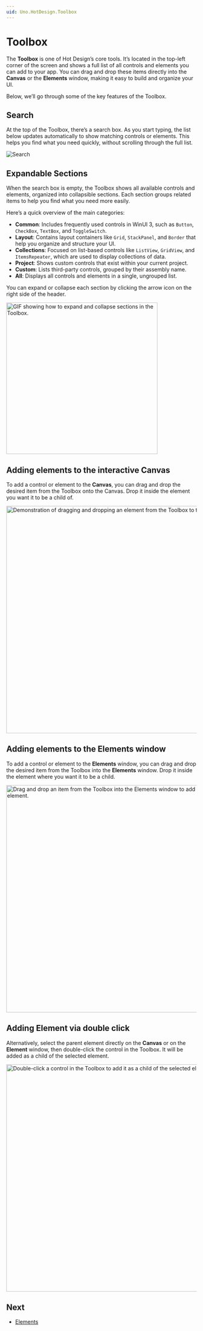 ```yaml
---
uid: Uno.HotDesign.Toolbox
---
```


# Toolbox

The **Toolbox** is one of Hot Design’s core tools. It’s located in the top-left corner of the screen and shows a full list of all controls and elements you can add to your app. You can drag and drop these items directly into the **Canvas** or the **Elements** window, making it easy to build and organize your UI.

Below, we’ll go through some of the key features of the Toolbox.

## Search

At the top of the Toolbox, there’s a search box. As you start typing, the list below updates automatically to show matching controls or elements. This helps you find what you need quickly, without scrolling through the full list.

![Search](Assets/toolbox-search.png)

## Expandable Sections

When the search box is empty, the Toolbox shows all available controls and elements, organized into collapsible sections. Each section groups related items to help you find what you need more easily.

Here’s a quick overview of the main categories:

- **Common**: Includes frequently used controls in WinUI 3, such as `Button`, `CheckBox`, `TextBox`, and `ToggleSwitch`.
- **Layout**: Contains layout containers like `Grid`, `StackPanel`, and `Border` that help you organize and structure your UI.
- **Collections**: Focused on list-based controls like `ListView`, `GridView`, and `ItemsRepeater`, which are used to display collections of data.
- **Project**: Shows custom controls that exist within your current project.
- **Custom**: Lists third-party controls, grouped by their assembly name.
- **All**: Displays all controls and elements in a single, ungrouped list.

You can expand or collapse each section by clicking the arrow icon on the right side of the header.

<img src="Assets/toolbox-expand-section.gif" height="400" alt="GIF showing how to expand and collapse sections in the Toolbox." />

## Adding elements to the interactive Canvas

To add a control or element to the **Canvas**, you can drag and drop the desired item from the Toolbox onto the Canvas. Drop it inside the element you want it to be a child of.

  <img src="Assets/toolbox-add-to-canvas.gif" height="600" alt="Demonstration of dragging and dropping an element from the Toolbox to the Canvas" />

## Adding elements to the Elements window

To add a control or element to the **Elements** window, you can drag and drop the desired item from the Toolbox into the **Elements** window. Drop it inside the element where you want it to be a child.

  <img src="Assets/toolbox-add-to-tree.gif" height="600" alt="Drag and drop an item from the Toolbox into the Elements window to add it as a child element." />

## Adding Element via double click

Alternatively, select the parent element directly on the **Canvas** or on the **Element** window, then double-click the control in the Toolbox. It will be added as a child of the selected element.

<img src="Assets/toolbox-add-to-tree-double-click.gif" height="600" alt="Double-click a control in the Toolbox to add it as a child of the selected element." />

## Next

- [Elements](xref:Uno.HotDesign.Elements)
